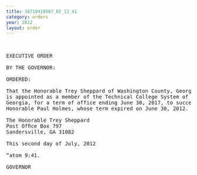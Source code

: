 ```yaml
---
title: 18710418507_02_12_41
category: orders
year: 2012
layout: order
---
```


<pre> 

EXECUTIVE ORDER

BY THE GOVERNOR:

ORDERED:

That the Honorable Trey Sheppard of Washington County, Georgia,
is appointed as a member of the Technical College System of
Georgia, for a term of office ending June 30, 2017, to succeed the
Honorable Paul Holmes, whose term expired on June 30, 2012.

The Honorable Trey Sheppard
Post Ofﬁce Box 797
Sandersville, GA 31082

This second day of July, 2012

“atom 9:41.

GOVERNOR

</pre>
